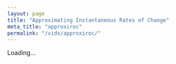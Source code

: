 ```yaml
---
layout: page
title: "Approximating Instantaneous Rates of Change"
meta_title: "approxiroc"
permalink: "/vids/approxiroc/"
---
```



<html>
<head>
<script>

function setCookie(cname,cvalue,exdays) {
    var d = new Date();
    d.setTime(d.getTime() + (exdays*24*60*60*1000));
    var expires = "expires=" + d.toGMTString();
    document.cookie = cname + "=" + cvalue + ";" + expires + ";path=/";
}

function getCookie(cname) {
    var name = cname + "=";
    var decodedCookie = decodeURIComponent(document.cookie);
    var ca = decodedCookie.split(';');
    for(var i = 0; i < ca.length; i++) {
        var c = ca[i];
        while (c.charAt(0) == ' ') {
            c = c.substring(1);
        }
        if (c.indexOf(name) == 0) {
            return c.substring(name.length, c.length);
        }
    }
    return "";
}

function checkCookie() {
    var vidchoice=getCookie("approxiroc");
    if (vidchoice==1){window.location.href = "https://ximera.osu.edu/calcvidstest/in/c/approxiroc";}
    else if (vidchoice==2){window.location.href = "https://ximera.osu.edu/calcvidstest/in/o/approxiroc";}
    else if (vidchoice==3){window.location.href = "https://ximera.osu.edu/calcvidstest/in/v/approxiroc";}
    else if (vidchoice==4){window.location.href = "https://ximera.osu.edu/calcvidstest/nin/c/approxiroc";}
    else if (vidchoice==5){window.location.href = "https://ximera.osu.edu/calcvidstest/nin/o/approxiroc";}
    else if (vidchoice==6){window.location.href = "https://ximera.osu.edu/calcvidstest/nin/v/approxiroc";}
    else {
      var forwardchoice=Math.random();
      if (forwardchoice <= (1/6) ){
        setCookie("approxiroc", 1, 365);
        checkCookie();
        }
      else if (forwardchoice <= (2/6) ){
        setCookie("approxiroc", 2, 365);
        checkCookie();
        }
      else if (forwardchoice <= (3/6) ){
        setCookie("approxiroc", 3, 365);
        checkCookie();
        }
        else if (forwardchoice <= (4/6) ){
          setCookie("approxiroc", 4, 365);
          checkCookie();
          }
          else if (forwardchoice <= (5/6) ){
            setCookie("approxiroc", 5, 365);
            checkCookie();
            }
      else {
        setCookie("approxiroc", 6, 365);
        checkCookie();
        }
      }
}



</script>
</head>
<body onload="checkCookie()">
Loading...
</body>
</html>
